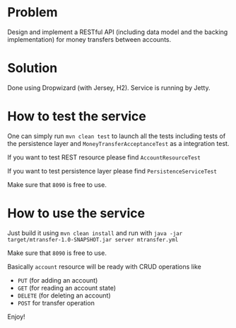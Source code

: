 # Problem

Design and implement a RESTful API (including data model and the backing implementation) for
money transfers between accounts.

# Solution

Done using Dropwizard (with Jersey, H2). Service is running by Jetty.

# How to test the service

One can simply run ```mvn clean test``` to launch all the tests including tests of the persistence layer 
and ```MoneyTransferAcceptanceTest``` as a integration test.

If you want to test REST resource please find ```AccountResourceTest```

If you want to test persistence layer please find ```PersistenceServiceTest```

Make sure that ```8090``` is free to use.

# How to use the service

Just build it using ```mvn clean install``` and run with ```java -jar target/mtransfer-1.0-SNAPSHOT.jar server mtransfer.yml```

Make sure that ```8090``` is free to use.

Basically ```account``` resource will be ready with CRUD operations like

* ```PUT``` (for adding an account)
* ```GET``` (for reading an account state)
* ```DELETE``` (for deleting an account)
* ```POST``` for transfer operation

Enjoy!